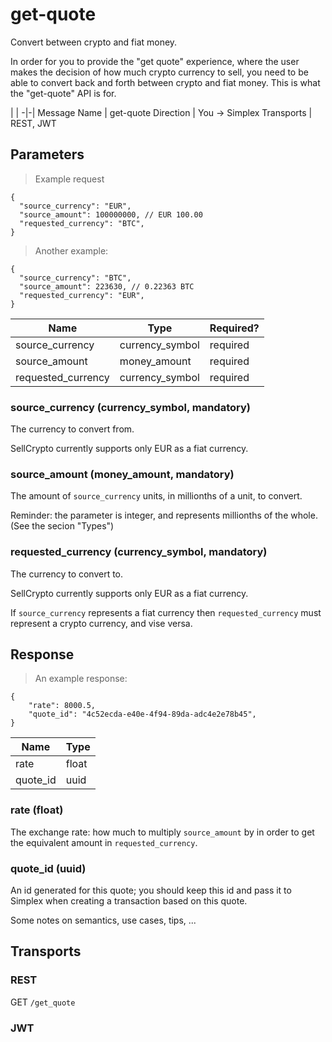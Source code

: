 # get-quote #

Convert between crypto and fiat money.

In order for you to provide the "get quote" experience, where the user makes the decision of how much crypto currency to sell, you need to be able to convert back and forth between crypto and fiat money. This is what the "get-quote" API is for.

 | |
-|-|
Message Name | get-quote
Direction | You -> Simplex
Transports | REST, JWT

## Parameters ##

> Example request

```javascript--json
{
  "source_currency": "EUR",
  "source_amount": 100000000, // EUR 100.00
  "requested_currency": "BTC",
}
```

> Another example:

```javascript--json
{
  "source_currency": "BTC",
  "source_amount": 223630, // 0.22363 BTC
  "requested_currency": "EUR",
}
```

Name | Type | Required?
---- | ---- | ---------
source_currency | currency_symbol | required
source_amount | money_amount | required
requested_currency | currency_symbol | required

### source_currency (currency_symbol, mandatory) ###

The currency to convert from.

<aside class="notice">
SellCrypto currently supports only EUR as a fiat currency.
</aside>

### source_amount (money_amount, mandatory) ###

The amount of `source_currency` units, in millionths of a unit, to convert.

<aside class="notice">
Reminder: the parameter is integer, and represents millionths of the whole. (See the secion "Types")
</aside>

### requested_currency (currency_symbol, mandatory) ###

The currency to convert to.

<aside class="notice">
SellCrypto currently supports only EUR as a fiat currency.
</aside>

If `source_currency` represents a fiat currency then `requested_currency` must represent a crypto currency, and vise versa.

## Response ##

> An example response:

```javascript--json
{
    "rate": 8000.5,
    "quote_id": "4c52ecda-e40e-4f94-89da-adc4e2e78b45",
}
```

Name | Type
---- | ----
rate | float
quote_id | uuid

### rate (float) ###

The exchange rate: how much to multiply `source_amount` by in order to get the equivalent amount in `requested_currency`.

### quote_id (uuid) ###

An id generated for this quote; you should keep this id and pass it to Simplex when creating a transaction based on this quote.

Some notes on semantics, use cases, tips, ...

## Transports ##

### REST ###

GET `/get_quote`

### JWT ###

